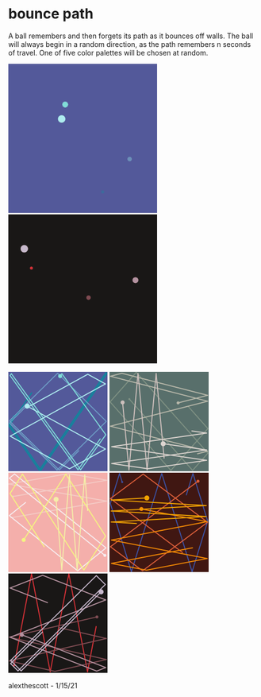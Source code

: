 # bounce path

A ball remembers and then forgets its path as it bounces off walls. The ball will always begin in a random direction, as the path remembers n seconds of travel. One of five color palettes will be chosen at random. 

<p float="left">
	<img width="300" src="./gifs/bg_gif_0.gif">
	<img width="300" src="./gifs/bg_gif_1.gif">
</p>
<p float="left">
	<img width="200" src="./stills/bp_0.png">
	<img width="200" src="./stills/bp_1.png">
	<img width="200" src="./stills/bp_2.png">
	<img width="200" src="./stills/bp_3.png">
	<img width="200" src="./stills/bp_4.png">
</p>

alexthescott - 1/15/21